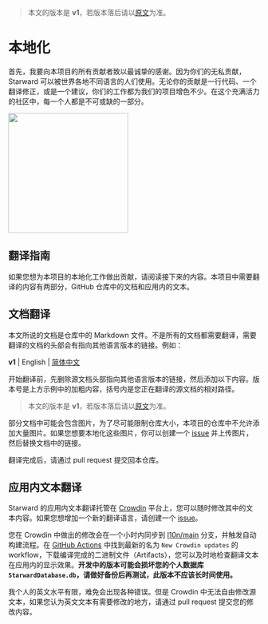 > 本文的版本是 **v1**，若版本落后请以[原文](./Localization.md)为准。

# 本地化

首先，我要向本项目的所有贡献者致以最诚挚的感谢。因为你们的无私贡献，Starward 可以被世界各地不同语言的人们使用。无论你的贡献是一行代码、一个翻译修正，或是一个建议，你们的工作都为我们的项目增色不少。在这个充满活力的社区中，每一个人都是不可或缺的一部分。

<picture>
    <source srcset="https://github.com/Scighost/Starward/assets/61003590/9d369ec3-ab7c-408f-88c2-11bfe4453208" type="image/avif" />
    <img src="https://github.com/Scighost/Starward/assets/61003590/44552992-e2c5-451f-9c2a-73176e8e4e93" width="240px" />
</picture>


## 翻译指南

如果您想为本项目的本地化工作做出贡献，请阅读接下来的内容。本项目中需要翻译的内容有两部分，GitHub 仓库中的文档和应用内的文本。


## 文档翻译

本文所说的文档是仓库中的 Markdown 文件。不是所有的文档都需要翻译，需要翻译的文档的头部会有指向其他语言版本的链接。例如：

**v1** | English | [简体中文](./Localization.zh-CN.md)

开始翻译前，先删除源文档头部指向其他语言版本的链接，然后添加以下内容。版本号是上方示例中的加粗内容，括号内是您正在翻译的源文档的相对路径。

> 本文的版本是 **v1**，若版本落后请以[原文](./Localization.md)为准。

部分文档中可能会包含图片，为了尽可能限制仓库大小，本项目的仓库中不允许添加大量图片。如果您想要本地化这些图片，你可以创建一个 [issue](https://github.com/Scighost/Starward/issues) 并上传图片，然后替换文档中的链接。

翻译完成后，请通过 pull request 提交回本仓库。


## 应用内文本翻译

Starward 的应用内文本翻译托管在 [Crowdin](https://crowdin.com/project/starward) 平台上，您可以随时修改其中的文本内容。如果您想增加一个新的翻译语言，请创建一个 [issue](https://github.com/Scighost/Starward/issues)。

您在 Crowdin 中做出的修改会在一个小时内同步到 [l10n/main](https://github.com/Scighost/Starward/tree/l10n/main) 分支，并触发自动构建流程。在 [GitHub Actions](https://github.com/Scighost/Starward/actions/workflows/build.yml) 中找到最新的名为 `New Crowdin updates` 的 workflow，下载编译完成的二进制文件（Artifacts），您可以及时地检查翻译文本在应用内的显示效果。**开发中的版本可能会损坏您的个人数据库 `StarwardDatabase.db`，请做好备份后再测试，此版本不应该长时间使用。**

我个人的英文水平有限，难免会出现各种错误。但是 Crowdin 中无法自由修改源文本，如果您认为英文文本有需要修改的地方，请通过 pull request 提交您的修改内容。

